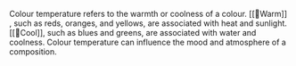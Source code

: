Colour temperature refers to the warmth or coolness of a colour. 
[[🎨Warm]] , such as reds, oranges, and yellows, are associated with heat and sunlight. 
[[🎨Cool]], such as blues and greens, are associated with water and coolness. 
Colour temperature can influence the mood and atmosphere of a composition.